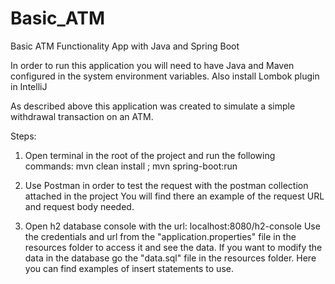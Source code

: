 # Basic_ATM
Basic ATM Functionality App with Java and Spring Boot

In order to run this application you will need to have Java and Maven configured in the system environment variables.
Also install Lombok plugin in IntelliJ

As described above this application was created to simulate a simple withdrawal transaction on an ATM.

Steps:

1. Open terminal in the root of the project and run the following commands: 
   mvn clean install ; 
   mvn spring-boot:run

2. Use Postman in order to test the request with the postman collection attached in the project
   You will find there an example of the request URL and request body needed.

3. Open h2 database console with the url: localhost:8080/h2-console
   Use the credentials and url from the "application.properties" file in the resources folder to access it and see the data.
   If you want to modify the data in the database go the "data.sql" file in the resources folder. Here you can find examples of insert statements to use.
